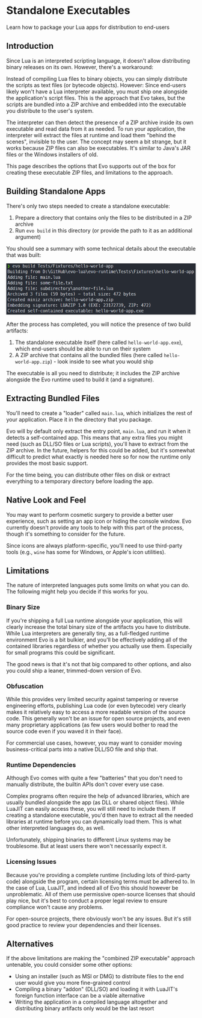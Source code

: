 # Standalone Executables

Learn how to package your Lua apps for distribution to end-users

## Introduction

Since Lua is an interpreted scripting language, it doesn't allow distributing binary releases on its own. However, there's a workaround:

Instead of compiling Lua files to binary objects, you can simply distribute the scripts as text files (or bytecode objects). However: Since end-users likely won't have a Lua interpreter available, you must ship one alongside the application's script files. This is the approach that Evo takes, but the scripts are bundled into a ZIP archive and embedded into the executable you distribute to the user's system.

The interpreter can then detect the presence of a ZIP archive inside its own executable and read data from it as needed. To run your application, the interpreter will extract the files at runtime and load them "behind the scenes", invisible to the user. The concept may seem a bit strange, but it works because ZIP files can also be executables. It's similar to Java's JAR files or the Windows installers of old.

This page describes the options that Evo supports out of the box for creating these executable ZIP files, and limitations to the approach.

## Building Standalone Apps

There's only two steps needed to create a standalone executable:

1. Prepare a directory that contains only the files to be distributed in a ZIP archive
1. Run `evo build` in this directory (or provide the path to it as an additional argument)

You should see a summary with some technical details about the executable that was built:

![Console output displayed when successfully building a standalone app via 'evo build' command](build-standalone-app.png)

After the process has completed, you will notice the presence of two build artifacts:

1. The standalone executable itself (here called `hello-world-app.exe`), which end-users should be able to run on their system
1. A ZIP archive that contains all the bundled files (here called `hello-world-app.zip`) - look inside to see what you would ship

The executable is all you need to distribute; it includes the ZIP archive alongside the Evo runtime used to build it (and a signature).

## Extracting Bundled Files

You'll need to create a "loader" called `main.lua`, which initializes the rest of your application. Place it in the directory that you package.

Evo will by default only extract the entry point, `main.lua`, and run it when it detects a self-contained app. This means that any extra files you might need (such as DLL/SO files or Lua scripts), you'll have to extract from the ZIP archive. In the future, helpers for this could be added, but it's somewhat difficult to predict what exactly is needed here so for now the runtime only provides the most basic support.

For the time being, you can distribute other files on disk or extract everything to a temporary directory before loading the app.

## Native Look and Feel

You may want to perform cosmetic surgery to provide a better user experience, such as setting an app icon or hiding the console window. Evo currently doesn't provide any tools to help with this part of the process, though it's something to consider for the future.

Since icons are always platform-specific, you'll need to use third-party tools (e.g., `wine` has some for Windows, or Apple's icon utilities).

## Limitations

The nature of interpreted languages puts some limits on what you can do. The following might help you decide if this works for you.

### Binary Size

If you're shipping a full Lua runtime alongside your application, this will clearly increase the total binary size of the artifacts you have to distribute. While Lua interpreters are generally tiny, as a full-fledged runtime environment Evo is a bit bulkier, and you'll be effectively adding all of the contained libraries regardless of whether you actually use them. Especially for small programs this could be significant.

The good news is that it's not that big compared to other options, and also you could ship a leaner, trimmed-down version of Evo.

### Obfuscation

While this provides very limited security against tampering or reverse engineering efforts, publishing Lua code (or even bytecode) very clearly makes it relatively easy to access a more readable version of the source code. This generally won't be an issue for open source projects, and even many proprietary applications (as few users would bother to read the source code even if you waved it in their face).

For commercial use cases, however, you may want to consider moving business-critical parts into a native DLL/SO file and ship that.

### Runtime Dependencies

Although Evo comes with quite a few "batteries" that you don't need to manually distribute, the builtin APIs don't cover every use case.

Complex programs often require the help of advanced libraries, which are usually bundled alongside the app (as DLL or shared object files). While LuaJIT can easily access these, you will still need to include them. If creating a standalone executable, you'd then have to extract all the needed libraries at runtime before you can dynamically load them. This is what other interpreted languages do, as well.

Unfortunately, shipping binaries to different Linux systems may be troublesome. But at least users there won't necessarily expect it.

### Licensing Issues

Because you're providing a complete runtime (including lots of third-party code) alongside the program, certain licensing terms must be adhered to. In the case of Lua, LuaJIT, and indeed all of Evo this should however be unproblematic. All of them use permissive open-source licenses that should play nice, but it's best to conduct a proper legal review to ensure compliance won't cause any problems.

For open-source projects, there obviously won't be any issues. But it's still good practice to review your dependencies and their licenses.

## Alternatives

If the above limitations are making the "combined ZIP executable" approach untenable, you could consider some other options:

- Using an installer (such as MSI or DMG) to distribute files to the end user would give you more fine-grained control
- Compiling a binary "addon" (DLL/SO) and loading it with LuaJIT's foreign function interface can be a viable alternative
- Writing the application in a compiled language altogether and distributing binary artifacts only would be the last resort

